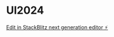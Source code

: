 # UI2024

[Edit in StackBlitz next generation editor ⚡️](https://stackblitz.com/~/github.com/Brettk80/UI2024)
